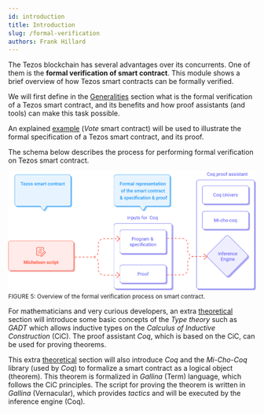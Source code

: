```yaml
---
id: introduction
title: Introduction
slug: /formal-verification
authors: Frank Hillard
---
```



The Tezos blockchain has several advantages over its concurrents. One of them is the **formal verification of smart contract**. This module shows a brief overview of how Tezos smart contracts can be formally verified. 

We will first define in the [Generalities](/formal-verification/general) section what is the formal verification of a Tezos smart contract, and its benefits and how proof assistants (and tools) can make this task possible.

An explained [example](/formal-verification/modeling-theorem) (_Vote_ smart contract) will be used to illustrate the formal specification of a Tezos smart contract, and its proof.

The schema below describes the process for performing formal verification on Tezos smart contract.

![](FormalVerification_overview_intro.svg)
<small className="figure">FIGURE 5: Overview of the formal verification process on smart contract.</small>
 
For mathematicians and very curious developers, an extra [theoretical](/formal-verification/gadt-coq) section will introduce some basic concepts of the _Type theory_ such as _GADT_ which allows inductive types on the _Calculus of Inductive Construction_ (CiC). The proof assistant _Coq_, which is based on the CiC, can be used for proving theorems. 

This extra [theoretical](/formal-verification/gadt-coq) section will also introduce _Coq_ and the _Mi-Cho-Coq_ library (used by _Coq_) to formalize a smart contract as a logical object (theorem). This theorem is formalized in _Gallina_ (Term) language, which follows the CiC principles. The script for proving the theorem is written in _Gallina_ (Vernacular), which provides _tactics_ and will be executed by the inference engine (Coq).




